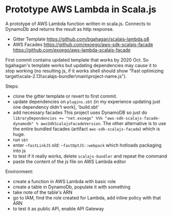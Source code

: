 # Prototype AWS Lambda in Scala.js

A prototype of AWS Lambda function written in scala.js. 
Connects to DynamoDb and returns the result as http response. 

- Gitter Template
https://github.com/bgahagan/scalajs-lambda.g8
- AWS Facades
https://github.com/exoego/aws-sdk-scalajs-facade
https://github.com/exoego/aws-lambda-scalajs-facade

First commit contains updated template that works by 2020 Oct.
So bgahagan's template works but updating dependencies may cause it to stop working (no resulting js, if it works shell should show "Fast optimizing target\scala-2.13\scalajs-bundler\main\project-name.js").

Steps:
- clone the gitter template or revert to first commit.
- update dependencies on `plugins.sbt` (in my experience updating just one dependency didn't work), 'build.sbt'
- add necessary facades
This project uses DynamoDB so just do `libraryDependencies += "net.exoego" %%% "aws-sdk-scalajs-facade-dynamodb" % awsSdkScalajsFacadeVersion`.
The other alternative is to use the entire bundled facades (artifact `aws-sdk-scalajs-facade`) which is huge. 
- run `sbt`
- enter `~fastLinkJS` old: `~fastOptJS::webpack` which hotloads packaging into js
- to test if it really works, delete `scalajs-bundler` and repeat the command
- paste the content of the js file on AWS Lambda editor

Environment:
- create a function in AWS Lambda with basic role
- create a table in DynamoDb, populate it with something
- take note of the table's ARN
- go to IAM, find the role created for Lambda, add inline policy with that ARN
- to test it as public API, enable API Gateway


